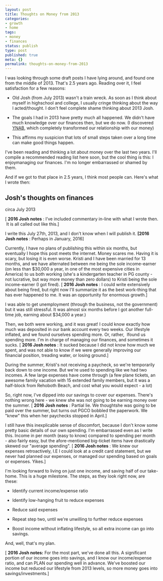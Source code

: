 ```yaml
---
layout: post
title: Thoughts on Money from 2013
categories:
- growth
- home
tags:
- money
- finances
status: publish
type: post
published: true
meta: {}
permalink: thoughts-on-money-from-2013
---
```




I was looking through some draft posts I have lying around, and found one from the middle of 2013. That's 2.5 years ago. Reading over it, I feel satisfaction for a few reasons:


* Old Josh (from July 2013) wasn't a train wreck. As soon as I think about myself in highschool and college, I usually cringe thinking about the way I acted/thought. I don't feel complete shame thinking about 2013 Josh.


* The goals I had in 2013 have pretty much all happened. We didn't have much knowledge over our finances then, but we do now. (I discovered
[YNAB](http://www.youneedabudget.com/learn/guide/learn-to-prioritize), which completely transformed our relationship with our money)


* This affirms my suspicion that
lots of small steps taken over a long time can make good things happen. 


I've been reading and thinking a lot about money over the last two years. I'll compile a recommended reading list here soon, but the cool thing is this: I
enjoymanaging our finances. I'm no longer embarrassed or shamed by them. 



And if we got to that place in 2.5 years, I think most people can. Here's what I wrote then:


## Josh's thoughts on finances
circa July 2013



[
**2016 Josh notes**
: I’ve included commentary in-line with what I wrote then.  It is all called out like this.]



I write this July 27th, 2013, and I don't know when I will publish it.
**[2016 Josh notes**
: Perhaps in January, 2016]



Currently, I have no plans of publishing this within six months, but eventually I hope this post meets the internet. Money scares me. Having it is scary, but losing it is even worse. Kristi and I have been married for 13 months, and we have alternated between me being the sole income-earner (on less than $30,000 a year, in one of the most expensive cities in America) to us
both working (she's a kindergarten teacher in PG county - not lucrative, but way more money than zero dollars) to
Kristi being the sole income-earner (I got fired). [
**2016 Josh notes**
: I could write extensively about being fired, but right now I'll summarize it as
the best work-thing that has ever happened to me. It was an opportunity for enormous growth.]



I was able to get unemployment (through the business, not the government) but it was still stressful. It was almost six months before I got another full-time job, earning about $34,000 a year.)



Then, we both were working, and it was great! I could know exactly how much was deposited in our bank account every two weeks. Our lifestyle inflated, and we found ourselves spending more. Or, rather, 
Ifound us spending more. I'm in charge of managing our finances, and sometimes it sucks. [
**2016 Josh notes**
: It sucked because I did not know how much we spent, and was not able to know if we were generally improving our financial position, treading water, or losing ground.]



During the summer, Kristi's not receiving a paycheck, so we're temporarily back down to one income. But we're used to spending like we had two incomes. A few large expenses have come through (a few plane tickets, an
awesome family vacation with 15 extended family members, but it was a half-block from Rehoboth Beach, and cost what you would expect - a lot)



So, right now, I've dipped into our savings to cover our expenses. There's nothing wrong here - we knew she was not going to be earning money over the summer. [
**2016 Josh notes**
: Partial lie. We
thoughtshe was going to be paid over the summer, but turns out PGCO bobbled the paperwork. We "knew" this when her paychecks stopped in April.] 



I still have this inexplicable sense of discomfort, because I don't know some pretty basic details of our own spending. I'm embarrassed even as I write this. Income in per month (easy to know) compared to spending per month - also fairly easy, but the afore-mentioned big-ticket items have drastically skewed our "average spending". [
**2016 Josh notes**
: We knew our expenses
retroactively, I.E I could look at a credit card statement, but we never had
planned our expenses, or managed our spending based on goals or expenses. Yikes.]



I'm looking forward to living on just one income, and saving half of our take-home. This is a huge milestone. The steps, as they look right now, are these:


* Identify current income/expense ratio


* Identify low-hanging fruit to reduce expenses


* Reduce said expenses


* Repeat step two, until we're unwilling to further reduce expenses


* Boost income without inflating lifestyle, so all extra income can go into savings.


And, well, that's my plan.



[
**2016 Josh notes:**
 For the most part, we've done all this. A significant portion of our income goes into savings, and I know our income/expense ratio, and can PLAN our spending well in advance. We've boosted our income but reduced our lifestyle from 2013 levels, so more money goes into savings/investments.]
